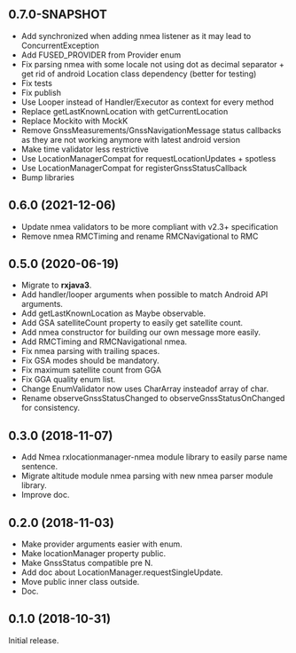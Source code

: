 0.7.0-SNAPSHOT
--------------
- Add synchronized when adding nmea listener as it may lead to ConcurrentException
- Add FUSED_PROVIDER from Provider enum
- Fix parsing nmea with some locale not using dot as decimal separator + get rid of android Location class dependency (better for testing)
- Fix tests
- Fix publish
- Use Looper instead of Handler/Executor as context for every method
- Replace getLastKnownLocation with getCurrentLocation
- Replace Mockito with MockK
- Remove GnssMeasurements/GnssNavigationMessage status callbacks as they are not working anymore with latest android version
- Make time validator less restrictive
- Use LocationManagerCompat for requestLocationUpdates + spotless
- Use LocationManagerCompat for registerGnssStatusCallback
- Bump libraries


0.6.0 (2021-12-06)
------------------
- Update nmea validators to be more compliant with v2.3+ specification
- Remove nmea RMCTiming and rename RMCNavigational to RMC

0.5.0 (2020-06-19)
------------------
- Migrate to **rxjava3**.
- Add handler/looper arguments when possible to match Android API arguments.
- Add getLastKnownLocation as Maybe observable.
- Add GSA satelliteCount property to easily get satellite count.
- Add nmea constructor for building our own message more easily.
- Add RMCTiming and RMCNavigational nmea.
- Fix nmea parsing with trailing spaces.
- Fix GSA modes should be mandatory.
- Fix maximum satellite count from GGA
- Fix GGA quality enum list.
- Change EnumValidator now uses CharArray insteadof array of char.
- Rename observeGnssStatusChanged to observeGnssStatusOnChanged for consistency.

0.3.0 (2018-11-07)
------------------
- Add Nmea rxlocationmanager-nmea module library to easily parse name sentence.
- Migrate altitude module nmea parsing with new nmea parser module library.
- Improve doc.

0.2.0 (2018-11-03)
------------------
- Make provider arguments easier with enum.
- Make locationManager property public.
- Make GnssStatus compatible pre N.
- Add doc about LocationManager.requestSingleUpdate.
- Move public inner class outside.
- Doc.

0.1.0 (2018-10-31)
------------------
Initial release.

